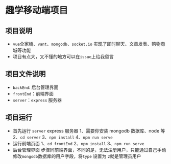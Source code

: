 # 趣学移动端项目

## 项目说明

- `vue`全家桶、`vant`、`mongodb`、`socket.io` 实现了即时聊天、文章发表、购物商城等功能
- 项目有点大，又不懂的地方可以在`issue`上给我留言

## 项目文件说明

- `backEnd`: 后台管理界面
- `frontEnd`：前端界面
- `server`：`express` 服务器

## 项目运行

- 首先运行 `server` express 服务器
  1、需要你安装 mongodb 数据库、node 等
  2、`cd server`
  3、`npm install`
  4、`npm run serve`
- 运行前端页面
  1、`cd frontEnd`
  2、`npm install`
  3、`npm run serve`
- 后台管理界面
  步骤同前端界面，不同的是，无法注册用户，只能通过自己手动修改`mongodb`数据库的用户字段，将`type` 设置为 `2`就是管理员用户
